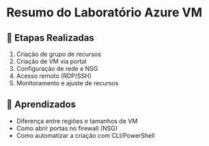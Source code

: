 # Resumo do Laboratório Azure VM

## 📘 Etapas Realizadas
1. Criação de grupo de recursos
2. Criação de VM via portal
3. Configuração de rede e NSG
4. Acesso remoto (RDP/SSH)
5. Monitoramento e ajuste de recursos

## 🧠 Aprendizados
- Diferença entre regiões e tamanhos de VM
- Como abrir portas no firewall (NSG)
- Como automatizar a criação com CLI/PowerShell
